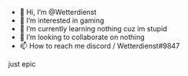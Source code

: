 - 👋 Hi, I’m @Wetterdienst
- 👀 I’m interested in gaming
- 🌱 I’m currently learning nothing cuz im stupid
- 💞️ I’m looking to collaborate on nothing
- 📫 How to reach me discord / Wetterdienst#9847

<!---
Wetterdienst/Wetterdienst is a ✨ special ✨ repository because its `README.md` (this file) appears on your GitHub profile.
You can click the Preview link to take a look at your changes.
--->
just epic
